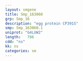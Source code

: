 ```yaml
---
layout: smgene
title: Smp_163060
grp: Smp_16
description: "egg protein CP391S"
smp: Smp_163060.1
uniprot: "G4LUW2"
length:   786
cdd: "ns"
kk: ns
categories: sm
---
```

